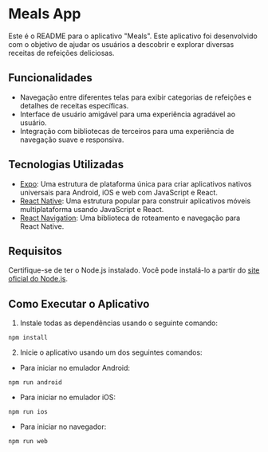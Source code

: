 # Meals App

Este é o README para o aplicativo "Meals". Este aplicativo foi desenvolvido com o objetivo de ajudar os usuários a descobrir e explorar diversas receitas de refeições deliciosas.

## Funcionalidades

- Navegação entre diferentes telas para exibir categorias de refeições e detalhes de receitas específicas.
- Interface de usuário amigável para uma experiência agradável ao usuário.
- Integração com bibliotecas de terceiros para uma experiência de navegação suave e responsiva.

## Tecnologias Utilizadas

- [Expo](https://expo.dev/): Uma estrutura de plataforma única para criar aplicativos nativos universais para Android, iOS e web com JavaScript e React.
- [React Native](https://reactnative.dev/): Uma estrutura popular para construir aplicativos móveis multiplataforma usando JavaScript e React.
- [React Navigation](https://reactnavigation.org/): Uma biblioteca de roteamento e navegação para React Native.

## Requisitos

Certifique-se de ter o Node.js instalado. Você pode instalá-lo a partir do [site oficial do Node.js](https://nodejs.org/).

## Como Executar o Aplicativo

1. Instale todas as dependências usando o seguinte comando:

```
npm install
```

2. Inicie o aplicativo usando um dos seguintes comandos:

- Para iniciar no emulador Android:

```
npm run android
```

- Para iniciar no emulador iOS:

```
npm run ios
```

- Para iniciar no navegador:

```
npm run web
```
